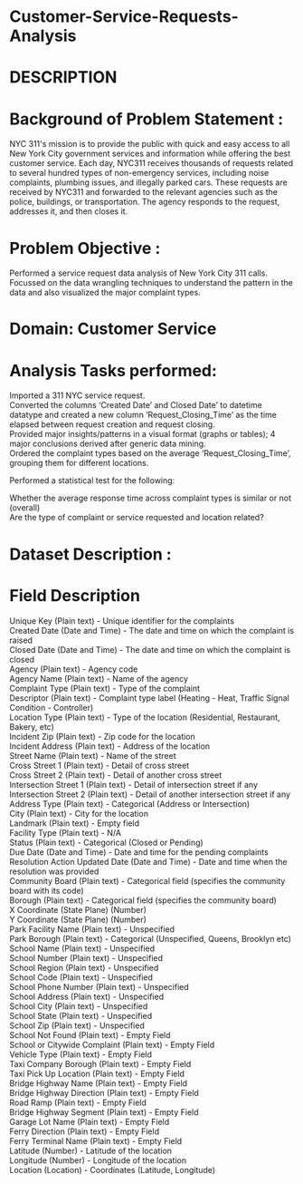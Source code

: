 # Customer-Service-Requests-Analysis
  
# DESCRIPTION  
  
# Background of Problem Statement :  
  
NYC 311's mission is to provide the public with quick and easy access to all New York City government services and information while offering the best customer service. Each day, NYC311 receives thousands of requests related to several hundred types of non-emergency services, including noise complaints, plumbing issues, and illegally parked cars. These requests are received by NYC311 and forwarded to the relevant agencies such as the police, buildings, or transportation. The agency responds to the request, addresses it, and then closes it.  
  
# Problem Objective :  
  
Performed a service request data analysis of New York City 311 calls. Focussed on the data wrangling techniques to understand the pattern in the data and also visualized the major complaint types.    
# Domain: Customer Service
    
# Analysis Tasks performed:  
  
  
Imported a 311 NYC service request.  
Converted the columns ‘Created Date’ and Closed Date’ to datetime datatype and created a new column ‘Request_Closing_Time’ as the time elapsed between request creation and request closing.  
Provided major insights/patterns in a visual format (graphs or tables);  4 major conclusions derived after generic data mining.  
Ordered the complaint types based on the average ‘Request_Closing_Time’, grouping them for different locations.  
   
Performed a statistical test for the following:    
  
Whether the average response time across complaint types is similar or not (overall)  
Are the type of complaint or service requested and location related?  

# Dataset Description :  
  
# Field	Description  
Unique Key	(Plain text) - Unique identifier for the complaints  
Created Date	(Date and Time) - The date and time on which the complaint is raised  
Closed Date	(Date and Time)  - The date and time on which the complaint is closed  
Agency	(Plain text) - Agency code  
Agency Name	(Plain text) - Name of the agency  
Complaint Type	(Plain text) - Type of the complaint  
Descriptor	(Plain text) - Complaint type label (Heating - Heat, Traffic Signal Condition - Controller)  
Location Type	(Plain text) - Type of the location (Residential, Restaurant, Bakery, etc)  
Incident Zip	(Plain text) - Zip code for the location  
Incident Address	(Plain text) - Address of the location  
Street Name	(Plain text) - Name of the street  
Cross Street 1	(Plain text) - Detail of cross street  
Cross Street 2	(Plain text) - Detail of another cross street  
Intersection Street 1	(Plain text) - Detail of intersection street if any  
Intersection Street 2	(Plain text) - Detail of another intersection street if any  
Address Type	(Plain text) - Categorical (Address or Intersection)  
City	(Plain text) - City for the location  
Landmark	(Plain text) - Empty field  
Facility Type	(Plain text) - N/A  
Status	(Plain text) - Categorical (Closed or Pending)  
Due Date	(Date and Time) - Date and time for the pending complaints  
Resolution Action Updated Date	(Date and Time) - Date and time when the resolution was provided  
Community Board	(Plain text) - Categorical field (specifies the community board with its code)  
Borough	(Plain text) - Categorical field (specifies the community board)  
X Coordinate	(State Plane) (Number)  
Y Coordinate	(State Plane) (Number)  
Park Facility Name	(Plain text) - Unspecified  
Park Borough	(Plain text) - Categorical (Unspecified, Queens, Brooklyn etc)  
School Name	(Plain text) - Unspecified  
School Number	(Plain text)  - Unspecified  
School Region	(Plain text)  - Unspecified  
School Code	(Plain text)  - Unspecified  
School Phone Number	(Plain text)  - Unspecified  
School Address	(Plain text)  - Unspecified  
School City	(Plain text)  - Unspecified  
School State	(Plain text)  - Unspecified  
School Zip	(Plain text)  - Unspecified  
School Not Found	(Plain text)  - Empty Field  
School or Citywide Complaint	(Plain text)  - Empty Field  
Vehicle Type	(Plain text)  - Empty Field  
Taxi Company Borough	(Plain text)  - Empty Field  
Taxi Pick Up Location	(Plain text)  - Empty Field  
Bridge Highway Name	(Plain text)  - Empty Field  
Bridge Highway Direction	(Plain text)  - Empty Field  
Road Ramp	(Plain text)  - Empty Field  
Bridge Highway Segment	(Plain text)  - Empty Field  
Garage Lot Name	(Plain text)  - Empty Field  
Ferry Direction	(Plain text)  - Empty Field  
Ferry Terminal Name	(Plain text)  - Empty Field  
Latitude	(Number) - Latitude of the location  
Longitude	(Number) - Longitude of the location  
Location	(Location) - Coordinates (Latitude, Longitude)  
